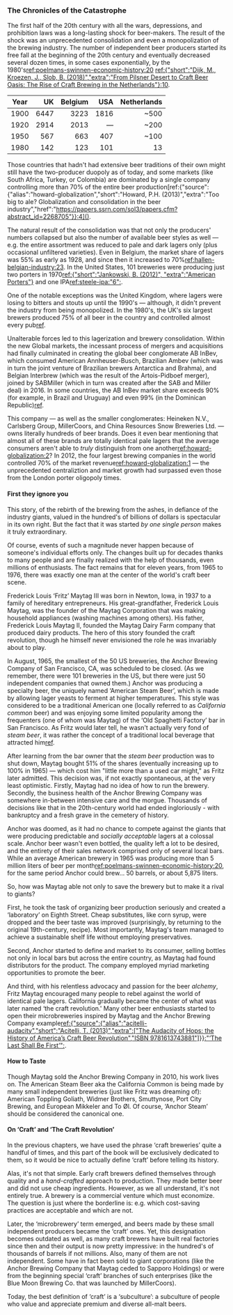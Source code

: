 ### The Chronicles of the Catastrophe

The first half of the 20th century with all the wars, depressions, and prohibition laws was a long-lasting shock for beer-makers. The result of the shock was an unprecedented consolidation and even a monopolization of the brewing industry. The number of independent beer producers started its free fall at the beginning of the 20th century and eventually decreased several dozen times, in some cases exponentially, by the 1980's[ref:poelmans-swinnen-economic-history:20]() [ref:{"short":"Dijk, M., Kroezen, J., Slob, B. (2018)","extra":"From Pilsner Desert to Craft Beer Oasis: The Rise of Craft Brewing in the Netherlands"}:10](https://www.researchgate.net/publication/321947981_From_Pilsner_Desert_to_Craft_Beer_Oasis_The_Rise_of_Craft_Brewing_in_the_Netherlands).

| Year   | UK | Belgium | USA | Netherlands |
|:-----:|------:|------:|------:|--------:|
| 1900  | 6447  | 3223  | 1816  | ~500 |
| 1920  | 2914  | 2013  | —     | ~200 |
| 1950  | 567   | 663   | 407   | ~100 |
| 1980  | 142   | 123   | 101   | 13   |

Those countries that hadn't had extensive beer traditions of their own might still have the two-producer duopoly as of today, and some markets (like South Africa, Turkey, or Colombia) are dominated by a single company controlling more than 70% of the entire beer production[ref:{"source":{"alias":"howard-globalization","short":"Howard, P.H. (2013)","extra":"Too big to ale? Globalization and consolidation in the beer industry","href":"https://papers.ssrn.com/sol3/papers.cfm?abstract_id=2268705"}}:4]().

The natural result of the consolidation was that not only the producers' numbers collapsed but also the number of available beer styles as well — e.g. the entire assortment was reduced to pale and dark lagers only (plus occasional unfiltered varieties). Even in Belgium, the market share of lagers was 55% as early as 1928, and since then it increased to 70%[ref:hallen-belgian-industry:23](). In the United States, 101 breweries were producing just two porters in 1970[ref:{"short":"Jankowski, B. (2012)", "extra":"American Porters"}](https://www.morebeer.com/articles/american_porters) and one IPA[ref:steele-ipa:"6":]().

One of the notable exceptions was the United Kingdom, where lagers were losing to bitters and stouts up until the 1990's — although, it didn't prevent the industry from being monopolized. In the 1980's, the UK's six largest brewers produced 75% of all beer in the country and controlled almost every pub[ref](https://publications.parliament.uk/pa/cm200405/cmselect/cmtrdind/128/12805.htm).

Unalterable forces led to this lagerization and brewery consolidation. Within the new Global markets, the incessant process of mergers and acquisitions had finally culminated in creating the global beer conglomerate AB InBev, which consumed American Annheuser-Busch, Brazilian Ambev (which was in turn the joint venture of Brazilian brewers Antarctica and Brahma), and Belgian Interbrew (which was the result of the Artois-Pidboef merger), joined by SABMiller (which in turn was created after the SAB and Miller deal) in 2016. In some countries, the AB InBev market share exceeds 90% (for example, in Brazil and Uruguay) and even 99% (in the Dominican Republic)[ref](https://www.nbwa.org/resources/look-inside-global-beer-market).

This company — as well as the smaller conglomerates: Heineken N.V., Carlsberg Group, MillerCoors, and China Resources Snow Breweries Ltd. — owns literally hundreds of beer brands. Does it even bear mentioning that almost all of these brands are totally identical pale lagers that the average consumers aren't able to *truly* distinguish from one another[ref:howard-globalization:2]()? In 2012, the four largest brewing companies in the world controlled 70% of the market revenue[ref:howard-globalization:1]() — the unprecedented centraliztion and market growth had surpassed even those from the London porter oligopoly times.

#### First they ignore you

This story, of the rebirth of the brewing from the ashes, in defiance of the industry giants, valued in the hundred's of billions of dollars is spectacular in its own right. But the fact that it was started *by one single person* makes it truly extraordinary.

Of course, events of such a magnitude never happen because of someone's individual efforts only. The changes built up for decades thanks to many people and are finally realized with the help of thousands, even millions of enthusiasts. The fact remains that for eleven years, from 1965 to 1976, there was exactly one man at the center of the world's craft beer scene.

Frederick Louis ‘Fritz’ Maytag III was born in Newton, Iowa, in 1937 to a family of hereditary entrepreneurs. His great-grandfather, Frederick Louis Maytag, was the founder of the Maytag Corporation that was making household appliances (washing machines among others). His father, Frederick Louis Maytag II, founded the Maytag Dairy Farm company that produced dairy products. The hero of this story founded the craft revolution, though he himself never envisioned the role he was invariably about to play.

In August, 1965, the smallest of the 50 US breweries, the Anchor Brewing Company of San Francisco, CA, was scheduled to be closed. (As we remember, there were 101 breweries in the US, but there were just 50 independent companies that owned them.) Anchor was producing a specialty beer, the uniquely named ‘American Steam Beer’, which is made by allowing lager yeasts to ferment at  higher temperatures. This style was considered to be a traditional American one (locally referred to as *California common* beer) and was enjoying some limited popularity among the frequenters (one of whom was Maytag) of the ‘Old Spaghetti Factory’ bar in San Francisco. As Fritz would later tell, he wasn't actually very fond of *steam beer*, it was rather the concept of a traditional local beverage that attracted him[ref](https://www.latimes.com/archives/la-xpm-1996-03-10-tm-45141-story.html).

After learning from the bar owner that the *steam beer* production was to shut down, Maytag bought 51% of the shares (eventually increasing up to 100% in 1965) — which cost him "little more than a used car might," as Fritz later admitted. This decision was, if not exactly spontaneous, at the very least optimistic. Firstly, Maytag had no idea of how to run the brewery.  Secondly, the business health of the Anchor Brewing Company was somewhere in-between intensive care and the morgue. Thousands of decisions like that in the 20th-century world had ended ingloriously -  with bankruptcy and a fresh grave in the cemetery of history.

Anchor was doomed, as it had no chance to compete against the giants that were producing predictable and *socially acceptable* lagers at a colossal scale. Anchor beer wasn't even bottled, the quality left a lot to be desired, and the entirety of their sales network comprised only of several local bars. While an average American brewery in 1965 was producing more than 5 million liters of beer per month[ref:poelmans-swinnen-economic-history:20](), for the same period Anchor could brew… 50 barrels, or about 5,875 liters.

So, how was Maytag able not only to save the brewery but to make it a rival to giants?

First, he took the task of organizing beer production seriously and created a ‘laboratory’ on Eighth Street. Cheap substitutes, like corn syrup, were dropped and the beer taste was improved (surprisingly, by returning to the original 19th-century, recipe). Most importantly, Maytag's team managed to achieve a sustainable shelf life without employing preservatives.

Second, Anchor started to define and market to its consumer, selling bottles not only in local bars but across the entire country, as Maytag had found distributors for the product. The company employed myriad marketing opportunities to promote the beer.

And third, with his relentless advocacy and passion for the beer *alchemy*, Fritz Maytag encouraged many people to rebel against the world of identical pale lagers. California gradually became the center of what was later named ‘the craft revolution.' Many other beer enthusiasts started to open their microbreweries inspired by Maytag and the Anchor Brewing Company example[ref:{"source":{"alias":"acitelli-audacity","short":"Acitelli, T. (2013)","extra":["The Audacity of Hops: the History of America’s Craft Beer Revolution","ISBN 9781613743881"]}}:"‘The Last Shall Be First’":]().

#### How to Taste

Though Maytag sold the Anchor Brewing Company in 2010, his work lives on. The American Steam Beer aka the California Common is being made by many small independent breweries (just like Fritz was dreaming of): American Toppling Goliath, Widmer Brothers, Smuttynose, Port City Brewing, and European Mikkeler and To Øl. Of course, ‘Anchor Steam’ should be considered the canonical one.

#### On ‘Craft’ and ‘The Craft Revolution’

In the previous chapters, we have used the phrase ‘craft breweries’ quite a handful of times, and this part of the book will be exclusively dedicated to them, so it would be nice to actually define ‘craft’ before telling its history.

Alas, it's not that simple. Early craft brewers defined themselves through quality and a *hand-crafted* approach to production. They made better beer and did not use cheap ingredients. However, as we all understand, it's not entirely true. A brewery is a commercial venture which must economize. The question is just where the borderline is: e.g. which cost-saving practices are acceptable and which are not.

Later, the ‘microbrewery’ term emerged, and beers made by these small independent producers became the ‘craft’ ones. Yet, this designation becomes outdated as well, as many craft brewers have built real factories since then and their output is now pretty impressive: in the hundred's of thousands of barrels if not millions. Also, many of them are not independent. Some have in fact been sold to giant corporations (like the Anchor Brewing Company that Maytag ceded to Sapporo Holdings) or were from the beginning special ‘craft’ branches of such enterprises (like the Blue Moon Brewing Co. that was launched by MillerCoors).

Today, the best definition of ‘craft’ is a ‘subculture’: a subculture of people who value and appreciate premium and diverse all-malt beers.